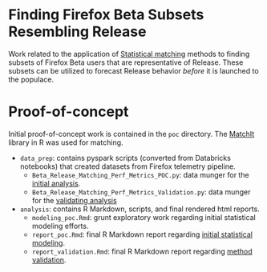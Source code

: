 # Finding Firefox Beta Subsets Resembling Release

Work related to the application of [Statistical matching](https://en.wikipedia.org/wiki/Matching_(statistics)) methods to finding subsets of Firefox Beta users that are representative of Release. These subsets can be utilized to forecast Release behavior _before_ it is launched to the populace. 

# Proof-of-concept
Initial proof-of-concept work is contained in the `poc` directory. 
The [MatchIt](https://cran.r-project.org/web/packages/MatchIt/vignettes/matchit.pdf) library in R was used for matching.

* `data_prep`: contains pyspark scripts (converted from Databricks notebooks) that created datasets from Firefox telemetry pipeline.
   - `Beta_Release_Matching_Perf_Metrics_POC.py`: data munger for the [initial analysis](https://metrics.mozilla.com/protected/cdowhygelund/beta_subset_release.html#tl;dr).
   - `Beta_Release_Matching_Perf_Metrics_Validation.py`: data munger for the [validating analysis](https://metrics.mozilla.com/protected/cdowhygelund/beta_subset_release_validation.html)
* `analysis`: contains R Markdown, scripts, and final rendered html reports. 
   - `modeling_poc.Rmd`: grunt exploratory work regarding initial statistical modeling efforts.
   - `report_poc.Rmd`: final R Markdown report regarding [initial statistical modeling](https://metrics.mozilla.com/protected/cdowhygelund/beta_subset_release.html#tl;dr).
   - `report_validation.Rmd`: final R Markdown report regarding [method validation](https://metrics.mozilla.com/protected/cdowhygelund/beta_subset_release_validation.html).    


